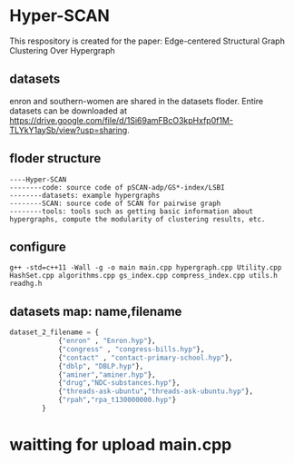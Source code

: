 # Hyper-SCAN
This respository is created for the paper: Edge-centered Structural Graph Clustering Over Hypergraph

## datasets
enron and southern-women are shared in the datasets floder.
Entire datasets can be downloaded at https://drive.google.com/file/d/1Si69amFBcO3kpHxfp0f1M-TLYkY1aySb/view?usp=sharing.

## floder structure
```
----Hyper-SCAN
--------code: source code of pSCAN-adp/GS*-index/LSBI
--------datasets: example hypergraphs
--------SCAN: source code of SCAN for pairwise graph
--------tools: tools such as getting basic information about hypergraphs, compute the modularity of clustering results, etc.
```

## configure
```shell
g++ -std=c++11 -Wall -g -o main main.cpp hypergraph.cpp Utility.cpp HashSet.cpp algorithms.cpp gs_index.cpp compress_index.cpp utils.h readhg.h
```

## datasets map: name,filename
```python
dataset_2_filename = {
            {"enron" , "Enron.hyp"},
            {"congress" , "congress-bills.hyp"},
            {"contact" , "contact-primary-school.hyp"},
            {"dblp", "DBLP.hyp"},
            {"aminer","aminer.hyp"},          
            {"drug","NDC-substances.hyp"},
            {"threads-ask-ubuntu","threads-ask-ubuntu.hyp"},
            {"rpah","rpa_t130000000.hyp"}
        }
```

# waitting for upload main.cpp